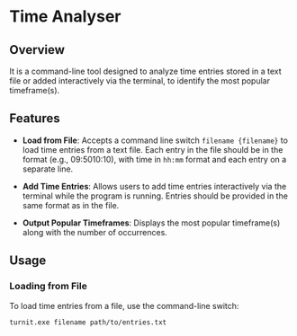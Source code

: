 # Time Analyser

## Overview

It is a command-line tool designed to analyze time entries stored in a text file or added interactively via the terminal, to identify the most popular timeframe(s).

## Features

- **Load from File**: Accepts a command line switch `filename {filename}` to load time entries from a text file. Each entry in the file should be in the format <start time><end time> (e.g., 09:5010:10), with time in `hh:mm` format and each entry on a separate line.

- **Add Time Entries**: Allows users to add time entries interactively via the terminal while the program is running. Entries should be provided in the same format as in the file.

- **Output Popular Timeframes**: Displays the most popular timeframe(s) along with the number of occurrences.

## Usage

### Loading from File

To load time entries from a file, use the command-line switch:

```bash
turnit.exe filename path/to/entries.txt